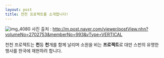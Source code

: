 ```yaml
---
layout: post
title: 천천 프로젝트를 소개합니다!
---
```


![img_4080](https://cloud.githubusercontent.com/assets/16463411/12019990/4e896ab4-adba-11e5-928b-4145cbc43e31.jpg)
사진 출처 : http://m.post.naver.com/viewer/postView.nhn?volumeNo=2702753&memberNo=993&vType=VERTICAL

천천 프로젝트는 **천**등 **천**개를 함께 날리며 소원을 비는 **프로젝트**로 대만 스펀의 유명한 행사를 한국에 재현하려 합니다.
